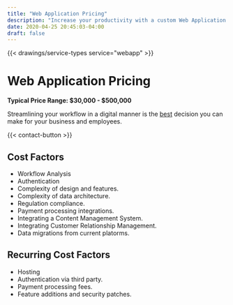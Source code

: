 ```yaml
---
title: "Web Application Pricing"
description: "Increase your productivity with a custom Web Application made by Digital Masterpiece."
date: 2020-04-25 20:45:03-04:00
draft: false
---
```


{{< drawings/service-types service="webapp" >}}

# Web Application Pricing

**Typical Price Range: $30,000 - $500,000**

Streamlining your workflow in a digital manner is the [best](https://digitalmarketinginstitute.com/en-us/blog/what-is-the-cost-of-not-going-digital-for-a-business) decision you can make for your business and employees.

{{< contact-button >}}

## Cost Factors

- Workflow Analysis
- Authentication
- Complexity of design and features.
- Complexity of data architecture.
- Regulation compliance.
- Payment processing integrations.
- Integrating a Content Management System.
- Integrating Customer Relationship Management.
- Data migrations from current platorms.


## Recurring Cost Factors

- Hosting
- Authentication via third party.
- Payment processing fees.
- Feature additions and security patches.